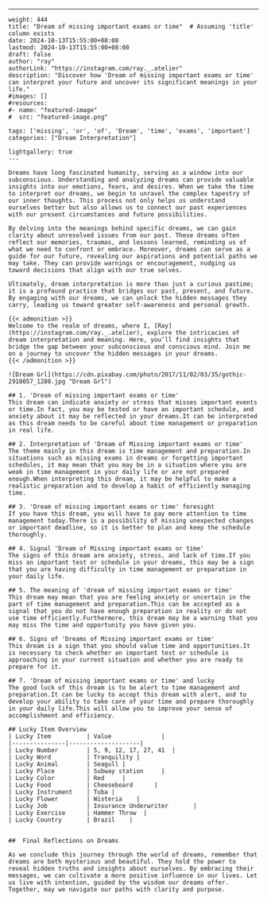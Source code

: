 ---
    weight: 444
    title: "Dream of missing important exams or time"  # Assuming 'title' column exists
    date: 2024-10-13T15:55:00+08:00
    lastmod: 2024-10-13T15:55:00+08:00
    draft: false
    author: "ray"
    authorLink: "https://instagram.com/ray._.atelier"
    description: "Discover how 'Dream of missing important exams or time' can interpret your future and uncover its significant meanings in your life."
    #images: []
    #resources:
    #- name: "featured-image"
    #  src: "featured-image.png"
    
    tags: ['missing', 'or', 'of', 'Dream', 'time', 'exams', 'important']
    categories: ["Dream Interpretation"]
    
    lightgallery: true
    ---
    
    Dreams have long fascinated humanity, serving as a window into our subconscious. Understanding and analyzing dreams can provide valuable insights into our emotions, fears, and desires. When we take the time to interpret our dreams, we begin to unravel the complex tapestry of our inner thoughts. This process not only helps us understand ourselves better but also allows us to connect our past experiences with our present circumstances and future possibilities.
    
    By delving into the meanings behind specific dreams, we can gain clarity about unresolved issues from our past. These dreams often reflect our memories, traumas, and lessons learned, reminding us of what we need to confront or embrace. Moreover, dreams can serve as a guide for our future, revealing our aspirations and potential paths we may take. They can provide warnings or encouragement, nudging us toward decisions that align with our true selves.
    
    Ultimately, dream interpretation is more than just a curious pastime; it is a profound practice that bridges our past, present, and future. By engaging with our dreams, we can unlock the hidden messages they carry, leading us toward greater self-awareness and personal growth.
    
    {{< admonition >}}
    Welcome to the realm of dreams, where I, [Ray](https://instagram.com/ray._.atelier), explore the intricacies of dream interpretation and meaning. Here, you’ll find insights that bridge the gap between your subconscious and conscious mind. Join me on a journey to uncover the hidden messages in your dreams.
    {{< /admonition >}}
    
    ![Dream Grl](https://cdn.pixabay.com/photo/2017/11/02/03/35/gothic-2910057_1280.jpg "Dream Grl")
    
    ## 1. 'Dream of missing important exams or time'
    This dream can indicate anxiety or stress that misses important events or time.In fact, you may be tested or have an important schedule, and anxiety about it may be reflected in your dreams.It can be interpreted as this dream needs to be careful about time management or preparation in real life.
    
    ## 2. Interpretation of 'Dream of Missing important exams or time'
    The theme mainly in this dream is time management and preparation.In situations such as missing exams in dreams or forgetting important schedules, it may mean that you may be in a situation where you are weak in time management in your daily life or are not prepared enough.When interpreting this dream, it may be helpful to make a realistic preparation and to develop a habit of efficiently managing time.
    
    ## 3. 'Dream of missing important exams or time' foresight
    If you have this dream, you will have to pay more attention to time management today.There is a possibility of missing unexpected changes or important deadline, so it is better to plan and keep the schedule thoroughly.
    
    ## 4. Signal 'Dream of Missing important exams or time'
    The signs of this dream are anxiety, stress, and lack of time.If you miss an important test or schedule in your dreams, this may be a sign that you are having difficulty in time management or preparation in your daily life.
    
    ## 5. The meaning of 'dream of missing important exams or time'
    This dream may mean that you are feeling anxiety or uncertain in the part of time management and preparation.This can be accepted as a signal that you do not have enough preparation in reality or do not use time efficiently.Furthermore, this dream may be a warning that you may miss the time and opportunity you have given you.
    
    ## 6. Signs of 'Dreams of Missing important exams or time'
    This dream is a sign that you should value time and opportunities.It is necessary to check whether an important test or schedule is approaching in your current situation and whether you are ready to prepare for it.
    
    ## 7. 'Dream of missing important exams or time' and lucky
    The good luck of this dream is to be alert to time management and preparation.It can be lucky to accept this dream with alert, and to develop your ability to take care of your time and prepare thoroughly in your daily life.This will allow you to improve your sense of accomplishment and efficiency.
    
    ## Lucky Item Overview
    | Lucky Item          | Value              |
    |---------------|--------------------|
    | Lucky Number        | 5, 9, 12, 17, 27, 41  |
    | Lucky Word          | Tranquility |
    | Lucky Animal        | Seagull |
    | Lucky Place         | Subway station     |
    | Lucky Color         | Red     |
    | Lucky Food          | Cheeseboard      |
    | Lucky Instrument    | Tuba |
    | Lucky Flower        | Wisteria    |
    | Lucky Job           | Insurance Underwriter       |
    | Lucky Exercise      | Hammer Throw  |
    | Lucky Country       | Brazil    |
    
    
    ##  Final Reflections on Dreams
    
    As we conclude this journey through the world of dreams, remember that dreams are both mysterious and beautiful. They hold the power to reveal hidden truths and insights about ourselves. By embracing their messages, we can cultivate a more positive influence in our lives. Let us live with intention, guided by the wisdom our dreams offer. Together, may we navigate our paths with clarity and purpose.
    